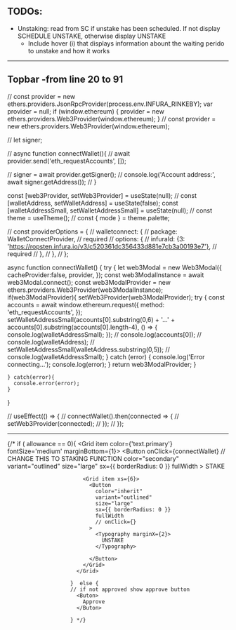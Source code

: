 ## TODOs:

- Unstaking: read from SC if unstake has been scheduled. If not display SCHEDULE UNSTAKE, otherwise display UNSTAKE
  - Include hover (i) that displays information abount the waiting perido to unstake and how it works

---

## Topbar -from line 20 to 91

// const provider = new ethers.providers.JsonRpcProvider(process.env.INFURA_RINKEBY);
var provider = null;
if (window.ethereum) {
provider = new ethers.providers.Web3Provider(window.ethereum);
}
// const provider = new ethers.providers.Web3Provider(window.ethereum);

// let signer;

// async function connectWallet(){
// await provider.send('eth_requestAccounts', []);

// signer = await provider.getSigner();
// console.log('Account address:', await signer.getAddress());
// }

const [web3Provider, setWeb3Provider] = useState(null);
// const [walletAddress, setWalletAddress] = useState(false);
const [walletAddressSmall, setWalletAddressSmall] = useState(null);
// const theme = useTheme();
// const { mode } = theme.palette;

// const providerOptions = {
// walletconnect: {
// package: WalletConnectProvider, // required
// options: {
// infuraId: {3: 'https://ropsten.infura.io/v3/c520361dc356433d881e7cb3a00193e7'}, // required
// },
// },
// };

async function connectWallet() {
try {
let web3Modal = new Web3Modal({
cacheProvider:false,
provider,
});
const web3ModalInstance = await web3Modal.connect();
const web3ModalProvider = new ethers.providers.Web3Provider(web3ModalInstance);
if(web3ModalProvider){
setWeb3Provider(web3ModalProvider);
try {
const accounts = await window.ethereum.request({
method: 'eth_requestAccounts',
});
setWalletAddressSmall(accounts[0].substring(0,6) + '...' + accounts[0].substring(accounts[0].length-4), () => {
console.log(walletAddressSmall);
});
// console.log(accounts[0]);
// console.log(walletAddress);
// setWalletAddressSmall(walletAddress.substring(0,5));
// console.log(walletAddressSmall);
} catch (error) {
console.log('Error connecting...');
console.log(error);
}
return web3ModalProvider;
}

    } catch(error){
      console.error(error);
    }

}

// useEffect(() => {
// connectWallet().then(connected => {
// setWeb3Provider(connected);
// });
// });

---

{/\* if ( allowance == 0){
<Grid direction="column" alignItems="center">
<Grid item color={'text.primary'} fontSize='medium' marginBottom={1}>
<Button onClick={connectWallet} // CHANGE THIS TO STAKING FUNCTION
color="secondary"
variant="outlined"
size="large"
sx={{ borderRadius: 0 }}
fullWidth >
STAKE
</Button>
</Grid>

                            <Grid item xs={6}>
                              <Button
                                color="inherit"
                                variant="outlined"
                                size="large"
                                sx={{ borderRadius: 0 }}
                                fullWidth
                                // onClick={}
                              >
                                <Typography marginX={2}>
                                  UNSTAKE
                                </Typography>

                              </Button>
                            </Grid>
                          </Grid>

                        }  else {
                        // if not approved show approve button
                          <Buton>
                            Approve
                          </Buton>

                        } */}
